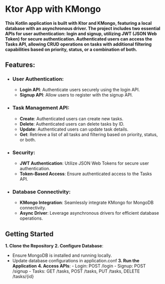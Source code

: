 # Ktor App with KMongo

#### This Kotlin application is built with Ktor and KMongo, featuring a local database with an asynchronous driver. The project includes two essential APIs for user authentication: login and signup, utilizing JWT (JSON Web Token) for secure authentication. Authenticated users can access the Tasks API, allowing CRUD operations on tasks with additional filtering capabilities based on priority, status, or a combination of both.

## Features:
+ ### User Authentication:
   - **Login API**: Authenticate users securely using the login API.
   - **Signup API**: Allow users to register with the signup API.

+ ### Task Management API:
  - **Create**: Authenticated users can create new tasks.
  - **Delete**: Authenticated users can delete tasks by ID.
  - **Update**: Authenticated users can update task details.
  - **Get**: Retrieve a list of all tasks and filtering based on priority, status, or both.

+ ### Security:
  - **JWT Authentication**: Utilize JSON Web Tokens for secure user authentication.
  - **Token-Based Access**: Ensure authenticated access to the Tasks API.

+ ### Database Connectivity:
  - **KMongo Integration**: Seamlessly integrate KMongo for MongoDB connectivity.
  - **Async Driver**: Leverage asynchronous drivers for efficient database operations.

## Getting Started
 **1. Clone the Repository**
 **2. Configure Database**:
   - Ensure MongoDB is installed and running locally.
   - Update database configurations in application.conf
 **3. Run the Application**
 **4. Access APIs**:
    - Login: POST /login
    - Signup: POST /signup
    - Tasks: GET /tasks, POST /tasks, PUT /tasks, DELETE /tasks/{id}
